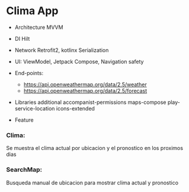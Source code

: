 # Clima App 

* Architecture MVVM

* DI Hilt

* Network Retrofit2, kotlinx Serialization

* UI: ViewModel, Jetpack Compose, Navigation safety

* End-points: 
  * https://api.openweathermap.org/data/2.5/weather
  * https://api.openweathermap.org/data/2.5/forecast

* Libraries additional
accompanist-permissions
maps-compose
play-service-location
icons-extended

* Feature

### Clima:
Se muestra el clima actual por ubicacion y el pronostico en los proximos dias

### SearchMap:
Busqueda manual de ubicacion para mostrar clima actual y pronostico

